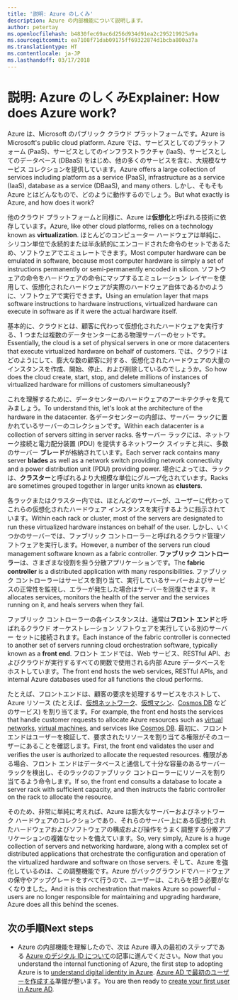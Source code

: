 ```yaml
---
title: '説明: Azure のしくみ'
description: Azure の内部機能について説明します。
author: petertay
ms.openlocfilehash: b4830fec69ac6d256d934d91ea2c295219925a9a
ms.sourcegitcommit: ea7108f71dab09175ff69322874d1bcba800a37a
ms.translationtype: HT
ms.contentlocale: ja-JP
ms.lasthandoff: 03/17/2018
---
```

# <a name="explainer-how-does-azure-work"></a><span data-ttu-id="dc4cf-103">説明: Azure のしくみ</span><span class="sxs-lookup"><span data-stu-id="dc4cf-103">Explainer: How does Azure work?</span></span>

<span data-ttu-id="dc4cf-104">Azure は、Microsoft のパブリック クラウド プラットフォームです。</span><span class="sxs-lookup"><span data-stu-id="dc4cf-104">Azure is Microsoft's public cloud platform.</span></span> <span data-ttu-id="dc4cf-105">Azure では、サービスとしてのプラットフォーム (PaaS)、サービスとしてのインフラストラクチャ (IaaS)、サービスとしてのデータベース (DBaaS) をはじめ、他の多くのサービスを含む、大規模なサービス コレクションを提供しています。</span><span class="sxs-lookup"><span data-stu-id="dc4cf-105">Azure offers a large collection of services including platform as a service (PaaS), infrastructure as a service (IaaS), database as a service (DBaaS), and many others.</span></span> <span data-ttu-id="dc4cf-106">しかし、そもそも Azure とはどんなもので、どのように動作するのでしょう。</span><span class="sxs-lookup"><span data-stu-id="dc4cf-106">But what exactly is Azure, and how does it work?</span></span>

<span data-ttu-id="dc4cf-107">他のクラウド プラットフォームと同様に、Azure は**仮想化**と呼ばれる技術に依存しています。</span><span class="sxs-lookup"><span data-stu-id="dc4cf-107">Azure, like other cloud platforms, relies on a technology known as **virtualization**.</span></span> <span data-ttu-id="dc4cf-108">ほとんどのコンピューター ハードウェアは単純に、シリコン単位で永続的または半永続的にエンコードされた命令のセットであるため、ソフトウェアでエミュレートできます。</span><span class="sxs-lookup"><span data-stu-id="dc4cf-108">Most computer hardware can be emulated in software, because most computer hardware is simply a set of instructions permanently or semi-permanently encoded in silicon.</span></span> <span data-ttu-id="dc4cf-109">ソフトウェアの命令をハードウェアの命令にマップするエミュレーション レイヤーを使用して、仮想化されたハードウェアが実際のハードウェア自体であるかのように、ソフトウェアで実行できます。</span><span class="sxs-lookup"><span data-stu-id="dc4cf-109">Using an emulation layer that maps software instructions to hardware instructions, virtualized hardware can execute in software as if it were the actual hardware itself.</span></span>

<span data-ttu-id="dc4cf-110">基本的に、クラウドとは、顧客に代わって仮想化されたハードウェアを実行する、1 つまたは複数のデータセンターにある物理サーバーのセットです。</span><span class="sxs-lookup"><span data-stu-id="dc4cf-110">Essentially, the cloud is a set of physical servers in one or more datacenters that execute virtualized hardware on behalf of customers.</span></span> <span data-ttu-id="dc4cf-111">では、クラウドはどのようにして、膨大な数の顧客に対する、仮想化されたハードウェアの大量のインスタンスを作成、開始、停止、および削除しているのでしょうか。</span><span class="sxs-lookup"><span data-stu-id="dc4cf-111">So how does the cloud create, start, stop, and delete millions of instances of virtualized hardware for millions of customers simultaneously?</span></span>

<span data-ttu-id="dc4cf-112">これを理解するために、データセンターのハードウェアのアーキテクチャを見てみましょう。</span><span class="sxs-lookup"><span data-stu-id="dc4cf-112">To understand this, let's look at the architecture of the hardware in the datacenter.</span></span>  <span data-ttu-id="dc4cf-113">各データセンターの内部は、サーバー ラックに置かれているサーバーのコレクションです。</span><span class="sxs-lookup"><span data-stu-id="dc4cf-113">Within each datacenter is a collection of servers sitting in server racks.</span></span> <span data-ttu-id="dc4cf-114">各サーバー ラックには、ネットワーク接続と電力配分装置 (PDU) を提供するネットワーク スイッチと共に、多数のサーバー **ブレード**が格納されています。</span><span class="sxs-lookup"><span data-stu-id="dc4cf-114">Each server rack contains many server **blades** as well as a network switch providing network connectivity and a power distribution unit (PDU) providing power.</span></span> <span data-ttu-id="dc4cf-115">場合によっては、ラックは、**クラスター**と呼ばれるより大規模な単位にグループ化されています。</span><span class="sxs-lookup"><span data-stu-id="dc4cf-115">Racks are sometimes grouped together in larger units known as **clusters**.</span></span> 

<span data-ttu-id="dc4cf-116">各ラックまたはクラスター内では、ほとんどのサーバーが、ユーザーに代わってこれらの仮想化されたハードウェア インスタンスを実行するように指示されています。</span><span class="sxs-lookup"><span data-stu-id="dc4cf-116">Within each rack or cluster, most of the servers are designated to run these virtualized hardware instances on behalf of the user.</span></span> <span data-ttu-id="dc4cf-117">しかし、いくつかのサーバーでは、ファブリック コントローラーと呼ばれるクラウド管理ソフトウェアを実行します。</span><span class="sxs-lookup"><span data-stu-id="dc4cf-117">However, a number of the servers run cloud management software known as a fabric controller.</span></span> <span data-ttu-id="dc4cf-118">**ファブリック コントローラー**は、さまざまな役割を担う分散アプリケーションです。</span><span class="sxs-lookup"><span data-stu-id="dc4cf-118">The **fabric controller** is a distributed application with many responsibilities.</span></span> <span data-ttu-id="dc4cf-119">ファブリック コントローラーはサービスを割り当て、実行しているサーバーおよびサービスの正常性を監視し、エラーが発生した場合はサーバーを回復させます。</span><span class="sxs-lookup"><span data-stu-id="dc4cf-119">It allocates services, monitors the health of the server and the services running on it, and heals servers when they fail.</span></span>

<span data-ttu-id="dc4cf-120">ファブリック コントローラーの各インスタンスは、通常は**フロント エンド**と呼ばれるクラウド オーケストレーション ソフトウェアを実行している別のサーバー セットに接続されます。</span><span class="sxs-lookup"><span data-stu-id="dc4cf-120">Each instance of the fabric controller is connected to another set of servers running cloud orchestration software, typically known as a **front end**.</span></span> <span data-ttu-id="dc4cf-121">フロント エンドでは、Web サービス、RESTful API、およびクラウドが実行するすべての関数で使用される内部 Azure データベースをホストしています。</span><span class="sxs-lookup"><span data-stu-id="dc4cf-121">The front end hosts the web services, RESTful APIs, and internal Azure databases used for all functions the cloud performs.</span></span> 

<span data-ttu-id="dc4cf-122">たとえば、フロントエンドは、顧客の要求を処理するサービスをホストして、Azure リソース (たとえば、[仮想ネットワーク][vnet]、[仮想マシン][vms]、[Cosmos DB][cosmosdb] などのサービス) を割り当てます。</span><span class="sxs-lookup"><span data-stu-id="dc4cf-122">For example, the front end hosts the services that handle customer requests to allocate Azure resources such as [virtual networks][vnet], [virtual machines][vms], and services like [Cosmos DB][cosmosdb].</span></span> <span data-ttu-id="dc4cf-123">最初に、フロント エンドはユーザーを検証して、要求されたリソースを割り当てる権限がそのユーザーにあることを確認します。</span><span class="sxs-lookup"><span data-stu-id="dc4cf-123">First, the front end validates the user and verifies the user is authorized to allocate the requested resources.</span></span> <span data-ttu-id="dc4cf-124">権限がある場合、フロント エンドはデータベースと通信して十分な容量のあるサーバー ラックを検出し、そのラックのファブリック コントローラーにリソースを割り当てるよう命令します。</span><span class="sxs-lookup"><span data-stu-id="dc4cf-124">If so, the front end consults a database to locate a server rack with sufficient capacity, and then instructs the fabric controller on the rack to allocate the resource.</span></span>

<span data-ttu-id="dc4cf-125">そのため、非常に単純に考えれば、Azure は膨大なサーバーおよびネットワーク ハードウェアのコレクションであり、それらのサーバー上にある仮想化されたハードウェアおよびソフトウェアの構成および操作をうまく調整する分散アプリケーションの複雑なセットを備えています。</span><span class="sxs-lookup"><span data-stu-id="dc4cf-125">So, very simply, Azure is a huge collection of servers and networking hardware, along with a complex set of distributed applications that orchestrate the configuration and operation of the virtualized hardware and software on those servers.</span></span> <span data-ttu-id="dc4cf-126">そして、Azure を強化しているのは、この調整機能です。Azure がバックグラウンドでハードウェアの保守やアップグレードをすべて行うので、ユーザーは、これらを担う必要がなくなりました。</span><span class="sxs-lookup"><span data-stu-id="dc4cf-126">And it is this orchestration that makes Azure so powerful - users are no longer responsible for maintaining and upgrading hardware, Azure does all this behind the scenes.</span></span> 

## <a name="next-steps"></a><span data-ttu-id="dc4cf-127">次の手順</span><span class="sxs-lookup"><span data-stu-id="dc4cf-127">Next steps</span></span>

* <span data-ttu-id="dc4cf-128">Azure の内部機能を理解したので、次は Azure 導入の最初のステップである [Azure のデジタル ID について](tenant-explainer.md)の記事に進んでください。</span><span class="sxs-lookup"><span data-stu-id="dc4cf-128">Now that you understand the internal functioning of Azure, the first step to adopting Azure is to [understand digital identity in Azure](tenant-explainer.md).</span></span> <span data-ttu-id="dc4cf-129">[Azure AD で最初のユーザーを作成する][docs-add-users-to-aad]準備が整います。</span><span class="sxs-lookup"><span data-stu-id="dc4cf-129">You are then ready to [create your first user in Azure AD][docs-add-users-to-aad].</span></span>

<!-- Links -->

[cosmosdb]: /azure/cosmos-db/introduction
[docs-add-users-to-aad]: /azure/active-directory/add-users-azure-active-directory?toc=/azure/architecture/cloud-adoption-guide/toc.json
[vms]: /azure/virtual-machines/
[vnet]: /azure/virtual-network/virtual-networks-overview
